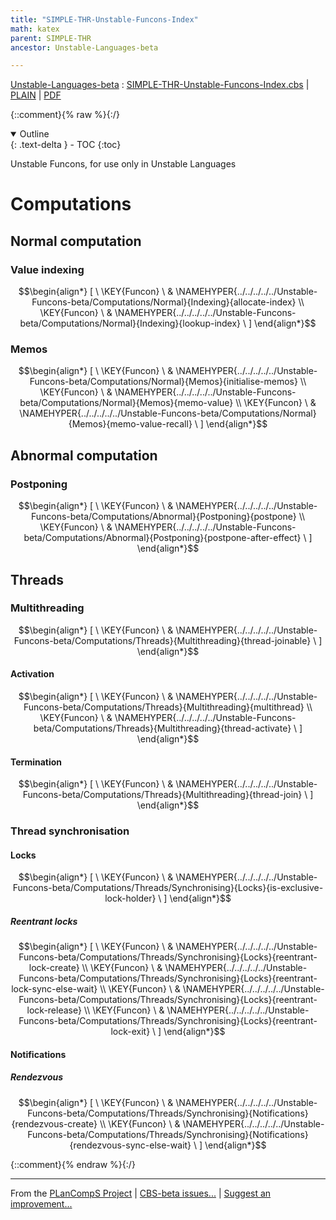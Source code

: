 ```yaml
---
title: "SIMPLE-THR-Unstable-Funcons-Index"
math: katex
parent: SIMPLE-THR
ancestor: Unstable-Languages-beta

---
```

[Unstable-Languages-beta] : [SIMPLE-THR-Unstable-Funcons-Index.cbs] \| [PLAIN] \| [PDF]

{::comment}{% raw %}{:/}
<details open markdown="block">
  <summary>
    Outline
  </summary>
  {: .text-delta }
- TOC
{:toc}
</details>





Unstable Funcons, for use only in Unstable Languages


# Computations
               


## Normal computation
               


### Value indexing
               


$$\begin{align*}
  [ \
  \KEY{Funcon} \ & \NAMEHYPER{../../../../../Unstable-Funcons-beta/Computations/Normal}{Indexing}{allocate-index} \\
  \KEY{Funcon} \ & \NAMEHYPER{../../../../../Unstable-Funcons-beta/Computations/Normal}{Indexing}{lookup-index}
  \ ]
\end{align*}$$

### Memos
               


$$\begin{align*}
  [ \
  \KEY{Funcon} \ & \NAMEHYPER{../../../../../Unstable-Funcons-beta/Computations/Normal}{Memos}{initialise-memos} \\
  \KEY{Funcon} \ & \NAMEHYPER{../../../../../Unstable-Funcons-beta/Computations/Normal}{Memos}{memo-value} \\
  \KEY{Funcon} \ & \NAMEHYPER{../../../../../Unstable-Funcons-beta/Computations/Normal}{Memos}{memo-value-recall}
  \ ]
\end{align*}$$

## Abnormal computation
               


### Postponing
               


$$\begin{align*}
  [ \
  \KEY{Funcon} \ & \NAMEHYPER{../../../../../Unstable-Funcons-beta/Computations/Abnormal}{Postponing}{postpone} \\
  \KEY{Funcon} \ & \NAMEHYPER{../../../../../Unstable-Funcons-beta/Computations/Abnormal}{Postponing}{postpone-after-effect}
  \ ]
\end{align*}$$

## Threads
               


### Multithreading
               


$$\begin{align*}
  [ \
  \KEY{Funcon} \ & \NAMEHYPER{../../../../../Unstable-Funcons-beta/Computations/Threads}{Multithreading}{thread-joinable}
  \ ]
\end{align*}$$

#### Activation
               


$$\begin{align*}
  [ \
  \KEY{Funcon} \ & \NAMEHYPER{../../../../../Unstable-Funcons-beta/Computations/Threads}{Multithreading}{multithread} \\
  \KEY{Funcon} \ & \NAMEHYPER{../../../../../Unstable-Funcons-beta/Computations/Threads}{Multithreading}{thread-activate}
  \ ]
\end{align*}$$

#### Termination
               


$$\begin{align*}
  [ \
  \KEY{Funcon} \ & \NAMEHYPER{../../../../../Unstable-Funcons-beta/Computations/Threads}{Multithreading}{thread-join}
  \ ]
\end{align*}$$

### Thread synchronisation
               


#### Locks
               


$$\begin{align*}
  [ \
  \KEY{Funcon} \ & \NAMEHYPER{../../../../../Unstable-Funcons-beta/Computations/Threads/Synchronising}{Locks}{is-exclusive-lock-holder}
  \ ]
\end{align*}$$

##### Reentrant locks
               


$$\begin{align*}
  [ \
  \KEY{Funcon} \ & \NAMEHYPER{../../../../../Unstable-Funcons-beta/Computations/Threads/Synchronising}{Locks}{reentrant-lock-create} \\
  \KEY{Funcon} \ & \NAMEHYPER{../../../../../Unstable-Funcons-beta/Computations/Threads/Synchronising}{Locks}{reentrant-lock-sync-else-wait} \\
  \KEY{Funcon} \ & \NAMEHYPER{../../../../../Unstable-Funcons-beta/Computations/Threads/Synchronising}{Locks}{reentrant-lock-release} \\
  \KEY{Funcon} \ & \NAMEHYPER{../../../../../Unstable-Funcons-beta/Computations/Threads/Synchronising}{Locks}{reentrant-lock-exit}
  \ ]
\end{align*}$$

#### Notifications
               


##### Rendezvous
               


$$\begin{align*}
  [ \
  \KEY{Funcon} \ & \NAMEHYPER{../../../../../Unstable-Funcons-beta/Computations/Threads/Synchronising}{Notifications}{rendezvous-create} \\
  \KEY{Funcon} \ & \NAMEHYPER{../../../../../Unstable-Funcons-beta/Computations/Threads/Synchronising}{Notifications}{rendezvous-sync-else-wait}
  \ ]
\end{align*}$$


[Funcons-beta]: /CBS-beta/math/Funcons-beta
  "FUNCONS-BETA"
[Unstable-Funcons-beta]: /CBS-beta/math/Unstable-Funcons-beta
  "UNSTABLE-FUNCONS-BETA"
[Languages-beta]: /CBS-beta/math/Languages-beta
  "LANGUAGES-BETA"
[Unstable-Languages-beta]: /CBS-beta/math/Unstable-Languages-beta
  "UNSTABLE-LANGUAGES-BETA"
[CBS-beta]: /CBS-beta
  "CBS-BETA"
[SIMPLE-THR-Unstable-Funcons-Index.cbs]: https://github.com/plancomps/CBS-beta/blob/master/Unstable-Languages-beta/SIMPLE-Threads/SIMPLE-THR-cbs/SIMPLE-THR/SIMPLE-THR-Unstable-Funcons-Index/SIMPLE-THR-Unstable-Funcons-Index.cbs
  "CBS SOURCE FILE ON GITHUB"
[PLAIN]: /CBS-beta/docs/Unstable-Languages-beta/SIMPLE-Threads/SIMPLE-THR-cbs/SIMPLE-THR/SIMPLE-THR-Unstable-Funcons-Index
  "CBS SOURCE WEB PAGE"
 [PRETTY]: /CBS-beta/math/Unstable-Languages-beta/SIMPLE-Threads/SIMPLE-THR-cbs/SIMPLE-THR/SIMPLE-THR-Unstable-Funcons-Index
  "CBS-KATEX WEB PAGE"
[PDF]: /CBS-beta/math/Unstable-Languages-beta/SIMPLE-Threads/SIMPLE-THR-cbs/SIMPLE-THR/SIMPLE-THR-Unstable-Funcons-Index/SIMPLE-THR-Unstable-Funcons-Index.pdf
  "CBS-LATEX PDF FILE"
[PLanCompS Project]: https://plancomps.github.io
  "PROGRAMMING LANGUAGE COMPONENTS AND SPECIFICATIONS PROJECT HOME PAGE"
{::comment}{% endraw %}{:/}

____
From the [PLanCompS Project] | [CBS-beta issues...] | [Suggest an improvement...]

[CBS-beta issues...]: https://github.com/plancomps/CBS-beta/issues
  "CBS-BETA ISSUE REPORTS ON GITHUB"
[Suggest an improvement...]: mailto:plancomps@gmail.com?Subject=CBS-beta%20-%20comment&Body=Re%3A%20CBS-beta%20specification%20at%20SIMPLE-THR/SIMPLE-THR-Unstable-Funcons-Index/SIMPLE-THR-Unstable-Funcons-Index.cbs%0A%0AComment/Query/Issue/Suggestion%3A%0A%0A%0ASignature%3A%0A
  "GENERATE AN EMAIL TEMPLATE"

